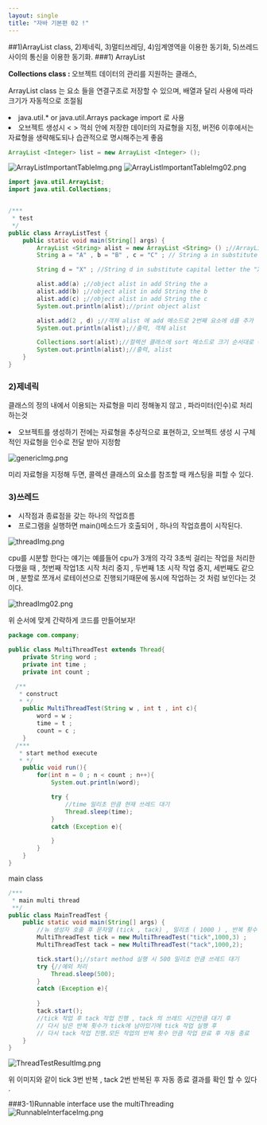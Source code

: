 ```yaml
---
layout: single
title: "자바 기본편 02 !"
---
```


##1)ArrayList class, 2)제네릭, 3)멀티쓰레딩, 4)임계영역을 이용한 동기화, 5)쓰레드 사이의 통신을 이용한 동기화.
###1) ArrayList
<p><strong>Collections class : </strong>오브젝트 데이터의 관리를 지원하는 클래스,</p>
<p>ArrayList class 는 요소 들을 연결구조로 저장할 수 있으며, 배열과 달리 사용에 따라 크기가 자동적으로 조절됨</p>
<li>java.util.* or java.util.Arrays package import 로 사용</li>
<li>오브젝트 생성시 < >  꺽쇠 안에 저장한 데이터의 자료형을 지정, 버전6 이후에서는 자료형을 생략해도되나 습관적으로 명시해주는게 좋음</li>

```java
ArrayList <Integer> list = new ArrayList <Integer> ();
```
![ArrayListImportantTableImg.png](../img/ArrayListImportantTableImg.png)
![ArrayListImportantTableImg02.png](../img/ArrayListImportantTableImg02.png)
```java
import java.util.ArrayList;
import java.util.Collections;


/***
 * test
 */
public class ArrayListTest {
    public static void main(String[] args) {
        ArrayList <String> alist = new ArrayList <String> () ;//ArrayList class object new constructor create
        String a = "A" , b = "B" , c = "C" ; // String a in substitute capital letter the "A" and b="B" , c="C"

        String d = "X" ; //String d in substitute capital letter the "X"

        alist.add(a) ;//object alist in add String the a
        alist.add(b) ;//object alist in add String the b
        alist.add(c) ;//object alist in add String the c
        System.out.println(alist);//print object alist

        alist.add(2 , d) ;//객체 alist 에 add 메소드로 2번째 요소에 d를 추가
        System.out.println(alist);//출력, 객체 alist

        Collections.sort(alist);//컬렉션 클래스에 sort 메소드로 크기 순서대로 정렬
        System.out.println(alist);//출력, alist
    }
}
```
### 2)제네릭
<p>클래스의 정의 내에서 이용되는 자료형을 미리 정해놓지 않고 , 파라미터(인수)로 처리하는것</p>
<li>오브젝트를 생성하기 전에는 자료형을 추상적으로 표현하고, 오브젝트 생성 시 구체적인 자료형을 인수로 전달 받아 지정함</li>

![genericImg.png](../img/genericImg.png)
<p>미리 자료형을 지정해 두면, 콜렉션 클래스의 요소를 참조할 때 캐스팅을 피할 수 있다.</p>

### 3)쓰레드
<li>시작점과 종료점을 갖는 하나의 작업흐름</li>
<li>프로그램을 실행하면 main()메소드가 호출되어 , 하나의 작업흐름이 시작된다.</li>

![threadImg.png](../img/threadImg.png)
<p>cpu를 시분할 한다는 얘기는 예를들어 cpu가 3개의 각각 3초씩 걸리는 작업을 처리한다했을 때 , 첫번째 작업1초 시작 처리 중지 , 두번째 1초 시작 작업 중지, 세번째도 같으며 , 분할로 쪼개서 로테이션으로 진행되기때문에 동시에 작업하는 것 처럼 보인다는 것이다.</p>

![threadImg02.png](../img/threadImg02.png)
<p>위 순서에 맞게 간략하게 코드를 만들어보자!</p>

```java
package com.company;

public class MultiThreadTest extends Thread{
    private String word ;
    private int time ;
    private int count ;

  /**
   * construct
   * */
    public MultiThreadTest(String w , int t , int c){
        word = w ;
        time = t ;
        count = c ;
    }
  /***
   * start method execute
   * */
    public void run(){
        for(int n = 0 ; n < count ; n++){
            System.out.println(word);

            try {
                //time 밀리초 만큼 현재 쓰레드 대기
                Thread.sleep(time);
            }
            catch (Exception e){

            }
        }
    }
}
```
<p>main class</p>

```java
/***
 * main multi thread
 **/
public class MainTreadTest {
    public static void main(String[] args) {
        //뉴 생성자 호출 후 문자열 (tick , tack) , 밀리초 ( 1000 ) , 반복 횟수 ( tick 3 , tack 2 ) 입력
        MultiThreadTest tick = new MultiThreadTest("tick",1000,3) ;
        MultiThreadTest tack = new MultiThreadTest("tack",1000,2);

        tick.start();//start method 실행 시 500 밀리초 만큼 쓰레드 대기 
        try {//예외 처리 
            Thread.sleep(500);
        }
        catch (Exception e){
            
        }
        tack.start();
        //tick 작업 후 tack 작업 진행 , tack 의 쓰레드 시간만큼 대기 후 
        // 다시 남은 반복 횟수가 tick에 남아있기에 tick 작업 실행 후 
        // 다시 tack 작업 진행.모든 작업의 반복 횟수 만큼 작업 완료 후 자동 종료  
    }
}
```
![ThreadTestResultImg.png](../img/ThreadTestResultImg.png)
<p>위 이미지와 같이 tick 3번 반복 , tack 2번 반복된 후 자동 종료 결과를 확인 할 수 있다 . </p>

###3-1)Runnable interface use the multiThreading
![RunnableInterfaceImg.png](../img/RunnableInterfaceImg.png)
